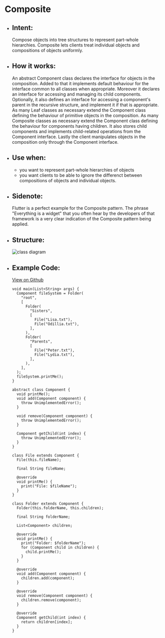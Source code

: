 # Composite

- ## Intent:
  Compose objects into tree structures to represent part-whole hierarchies. Composite lets clients treat individual objects and compositions of objects uniformly.

- ## How it works:
  An abstract Component class declares the interface for objects in the composition. Added to that it implements default behaviour for the interface common to all classes when appropriate. Moreover it declares an interface for accessing and managing its child components. Optionally, it also defines an interface for accessing a component's parent in the recursive structure, and implement it if that is appropriate. As many Leaf classes as necessary extend the Component class defining the behaviour of primitive objects in the composition. As many Composite classes as necessary extend the Component class defining the behaviour for components having children. It also stores child components and implements child-related operations from the Component interface. Lastly the client manipulates objects in the composition only through the Component interface.

- ## Use when:
  - you want to represent part-whole hierarchies of objects
  - you want clients to be able to ignore the differenct between compositions of objects and individual objects.

- ## Sidenote:
  Flutter is a perfect example for the Composite pattern. The phrase "Everything is a widget" that you often hear by the developers of that framework is a very clear indication of the Composite pattern being applied.

- ## Structure:
  ![class diagram](https://www.bogotobogo.com/DesignPatterns/images/composite/composite_diagram.gif)

- ## Example Code:
  [View on Github](https://github.com/TheUltimateOptimist/Design-Patterns/blob/master/Decorator/decorator_example.dart)
  ```
  void main(List<String> args) {
    Component fileSystem = Folder(
      "root",
      [
        Folder(
          "Sisters",
          [
            File("Lisa.txt"),
            File("Odillia.txt"),
          ],
        ),
        Folder(
          "Parents",
          [
            File("Peter.txt"),
            File("Lydia.txt"),
          ],
        ),
      ],
    );
    fileSystem.printMe();
  }

  abstract class Component {
    void printMe();
    void add(Component component) {
      throw UnimplementedError();
    }

    void remove(Component component) {
      throw UnimplementedError();
    }

    Component getChild(int index) {
      throw UnimplementedError();
    }
  }

  class File extends Component {
    File(this.fileName);

    final String fileName;

    @override
    void printMe() {
      print("File: $fileName");
    }
  }

  class Folder extends Component {
    Folder(this.folderName, this.children);

    final String folderName;

    List<Component> children;

    @override
    void printMe() {
      print("Folder: $folderName");
      for (Component child in children) {
        child.printMe();
      }
    }

    @override
    void add(Component component) {
      children.add(component);
    }

    @override
    void remove(Component component) {
      children.remove(component);
    }

    @override
    Component getChild(int index) {
      return children[index];
    }
  }
  ```